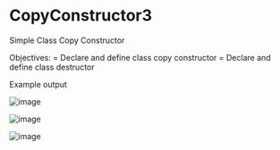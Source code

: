 # CopyConstructor3
Simple Class Copy Constructor



Objectives:
= Declare and define class copy constructor
= Declare and define class destructor

Example output


![image](https://user-images.githubusercontent.com/97081479/188778095-76f70149-2f20-421b-bf38-556d6874620f.png)

![image](https://user-images.githubusercontent.com/97081479/188778144-43370bea-7eb9-4bf7-ba8b-1b46daf553b8.png)

![image](https://user-images.githubusercontent.com/97081479/188778184-62d06411-71c7-4a8d-b220-1794c68dffaf.png)
